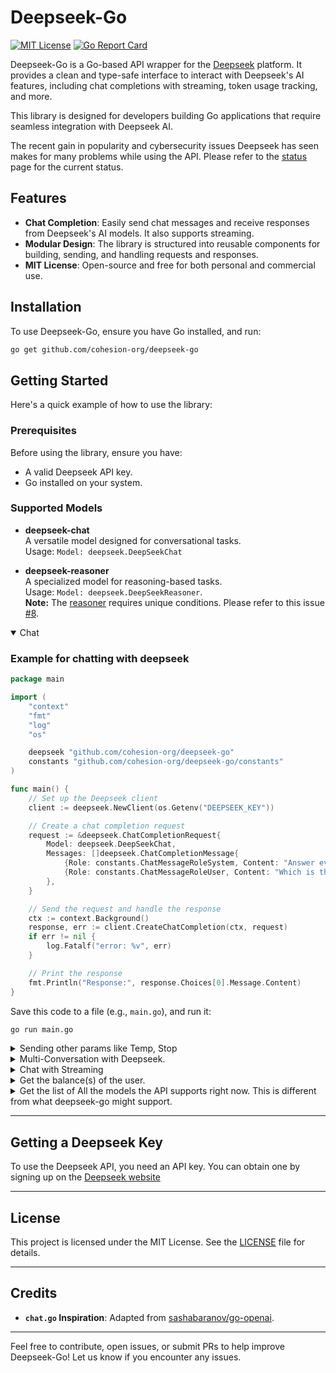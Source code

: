 # Deepseek-Go

[![MIT License](https://img.shields.io/badge/license-MIT-blue.svg)](LICENSE) 
[![Go Report Card](https://goreportcard.com/badge/github.com/cohesion-org/deepseek-go)](https://goreportcard.com/report/github.com/cohesion-org/deepseek-go)

Deepseek-Go is a Go-based API wrapper for the [Deepseek](https://deepseek.com) platform. It provides a clean and type-safe interface to interact with Deepseek's AI features, including chat completions with streaming, token usage tracking, and more.

This library is designed for developers building Go applications that require seamless integration with Deepseek AI.

The recent gain in popularity and cybersecurity issues Deepseek has seen makes for many problems while using the API. Please refer to the [status](https://status.deepseek.com/) page for the current status.

## Features

- **Chat Completion**: Easily send chat messages and receive responses from Deepseek's AI models. It also supports streaming.
- **Modular Design**: The library is structured into reusable components for building, sending, and handling requests and responses.
- **MIT License**: Open-source and free for both personal and commercial use.

## Installation

To use Deepseek-Go, ensure you have Go installed, and run:

```sh
go get github.com/cohesion-org/deepseek-go
```

## Getting Started

Here's a quick example of how to use the library:

### Prerequisites

Before using the library, ensure you have:
- A valid Deepseek API key.
- Go installed on your system.

### Supported Models

- **deepseek-chat**  
  A versatile model designed for conversational tasks. <br/>
  Usage: `Model: deepseek.DeepSeekChat`

- **deepseek-reasoner**  
  A specialized model for reasoning-based tasks.  
  Usage: `Model: deepseek.DeepSeekReasoner`. <br/>
  **Note:** The [reasoner](https://api-docs.deepseek.com/guides/reasoning_model) requires unique conditions. Please refer to this issue [#8](https://github.com/cohesion-org/deepseek-go/issues/8). 

<details open>
<summary> Chat </summary>

### Example for chatting with deepseek

```go
package main

import (
	"context"
	"fmt"
	"log"
	"os"

	deepseek "github.com/cohesion-org/deepseek-go"
	constants "github.com/cohesion-org/deepseek-go/constants"
)

func main() {
	// Set up the Deepseek client
    client := deepseek.NewClient(os.Getenv("DEEPSEEK_KEY"))

	// Create a chat completion request
	request := &deepseek.ChatCompletionRequest{
		Model: deepseek.DeepSeekChat,
		Messages: []deepseek.ChatCompletionMessage{
			{Role: constants.ChatMessageRoleSystem, Content: "Answer every question using slang."},
			{Role: constants.ChatMessageRoleUser, Content: "Which is the tallest mountain in the world?"},
		},
	}

	// Send the request and handle the response
	ctx := context.Background()
	response, err := client.CreateChatCompletion(ctx, request)
	if err != nil {
		log.Fatalf("error: %v", err)
	}

	// Print the response
	fmt.Println("Response:", response.Choices[0].Message.Content)
}
```

Save this code to a file (e.g., `main.go`), and run it:
```sh
go run main.go
```
</details>

<details >
	<summary> Sending other params like Temp, Stop </summary>
	<strong> You just need to extend the ChatCompletionMessage with the supported parameters. </strong>

```go
	request := &deepseek.ChatCompletionRequest{
		Model: deepseek.DeepSeekChat,
		Messages: []deepseek.ChatCompletionMessage{
			{Role: constants.ChatMessageRoleUser, Content: "What is the meaning of deepseek"},
			{Role: constants.ChatMessageRoleSystem, Content: "Answer every question using slang"},
		},
		Temperature: 1.0,
		Stop:        []string{"yo", "hello"},
		ResponseFormat: &deepseek.ResponseFormat{
			Type: "text",
		},
	}
```

</details>

<details >
	<summary> Multi-Conversation with Deepseek. </summary>

```go
package deepseek_examples

import (
	"context"
	"log"

	deepseek "github.com/cohesion-org/deepseek-go"
	"github.com/cohesion-org/deepseek-go/constants"
)

func MultiChat() {
	client := deepseek.NewClient("DEEPSEEK_KEY")
	ctx := context.Background()

	messages := []deepseek.ChatCompletionMessage{{
		Role:    constants.ChatMessageRoleUser,
		Content: "Who is the president of the United States? One word response only.",
	}}

	// Round 1: First API call
	response1, err := client.CreateChatCompletion(ctx, &deepseek.ChatCompletionRequest{
		Model:    deepseek.DeepSeekChat,
		Messages: messages,
	})
	if err != nil {
		log.Fatalf("Round 1 failed: %v", err)
	}

	response1Message, err := deepseek.MapMessageToChatCompletionMessage(response1.Choices[0].Message)
	if err != nil {
		log.Fatalf("Mapping to message failed: %v", err)
	}
	messages = append(messages, response1Message)

	log.Printf("The messages after response 1 are: %v", messages)
	// Round 2: Second API call
	messages = append(messages, deepseek.ChatCompletionMessage{
		Role:    constants.ChatMessageRoleUser,
		Content: "Who was the one in the previous term.",
	})

	response2, err := client.CreateChatCompletion(ctx, &deepseek.ChatCompletionRequest{
		Model:    deepseek.DeepSeekChat,
		Messages: messages,
	})
	if err != nil {
		log.Fatalf("Round 2 failed: %v", err)
	}

	response2Message, err := deepseek.MapMessageToChatCompletionMessage(response2.Choices[0].Message)
	if err != nil {
		log.Fatalf("Mapping to message failed: %v", err)
	}
	messages = append(messages, response2Message)
	log.Printf("The messages after response 1 are: %v", messages)

}

```

</details>

<details>
<summary> Chat with Streaming </summary>

```go
package main

import (
	"context"
	"errors"
	"fmt"
	"io"
	"log"
	"os"

	deepseek "github.com/cohesion-org/deepseek-go"
	constants "github.com/cohesion-org/deepseek-go/constants"
)

func main() {
	client := deepseek.NewClient(os.Getenv("DEEPSEEK_KEY"))
	request := &deepseek.StreamChatCompletionRequest{
		Model: deepseek.DeepSeekChat,
		Messages: []deepseek.ChatCompletionMessage{
			{Role: constants.ChatMessageRoleUser, Content: "Just testing if the streaming feature is working or not!"},
		},
		Stream: true,
	}
	ctx := context.Background()

	stream, err := client.CreateChatCompletionStream(ctx, request)
	if err != nil {
		log.Fatalf("ChatCompletionStream error: %v", err)
	}
	var fullMessage string
	defer stream.Close()
	for {
		response, err := stream.Recv()
		if errors.Is(err, io.EOF) {
			fmt.Println("\nStream finished")
			break
		}
		if err != nil {
			fmt.Printf("\nStream error: %v\n", err)
			break
		}
		for _, choice := range response.Choices {
			fullMessage += choice.Delta.Content // Accumulate chunk content
			log.Println(choice.Delta.Content)
		}
	}
	log.Println("The full message is: ", fullMessage)
}
```
</details>

<details>
<summary> Get the balance(s) of the user. </summary>

```go
package main

import (
	"context"
	"log"
	"os"

	deepseek "github.com/cohesion-org/deepseek-go"
)

func main() {
	client := deepseek.NewClient(os.Getenv("DEEPSEEK_KEY"))
	ctx := context.Background()
	balance, err := deepseek.GetBalance(client, ctx)
	if err != nil {
		log.Fatalf("Error getting balance: %v", err)
	}

	if balance == nil {
		log.Fatalf("Balance is nil")
	}

	if len(balance.BalanceInfos) == 0 {
		log.Fatalf("No balance information returned")
	}
	log.Printf("%+v\n", balance)
}
```
</details>

<details>
<summary> Get the list of All the models the API supports right now. This is different from what deepseek-go might support. </summary>

```go
func ListModels() {
	client := deepseek.NewClient("DEEPSEEK_KEY")
	ctx := context.Background()
	models, err := deepseek.ListAllModels(client, ctx)
	if err != nil {
		t.Fatalf("Error listing models: %v", err)
	}
	fmt.Printf("\n%+v\n", models)
}
```
</details>

---
## Getting a Deepseek Key

To use the Deepseek API, you need an API key. You can obtain one by signing up on the [Deepseek website](https://platform.deepseek.com/api_keys)

---

## License

This project is licensed under the MIT License. See the [LICENSE](LICENSE) file for details.

---

## Credits
- **`chat.go` Inspiration**: Adapted from [sashabaranov/go-openai](https://github.com/sashabaranov/go-openai/tree/master).

---

Feel free to contribute, open issues, or submit PRs to help improve Deepseek-Go! Let us know if you encounter any issues.
